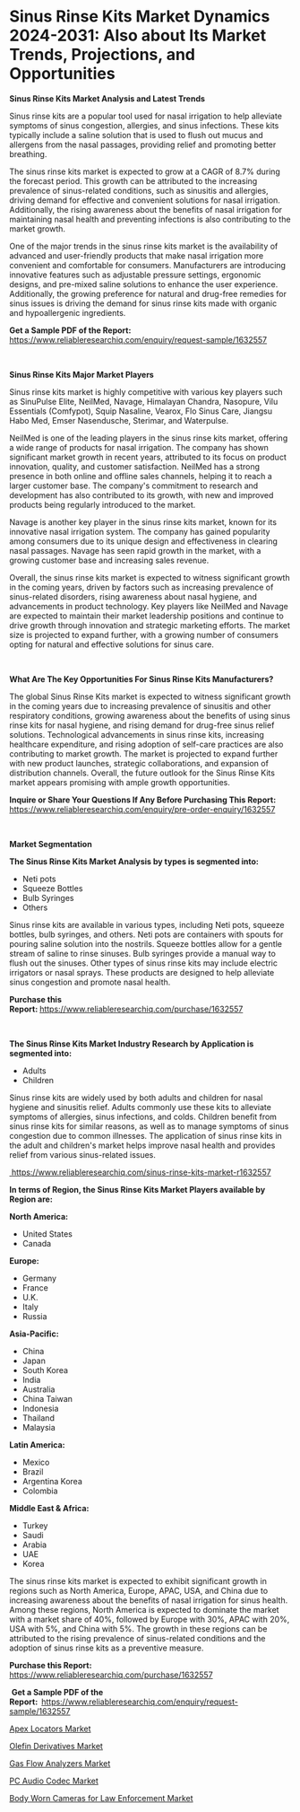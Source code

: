 <p><h1>Sinus Rinse Kits Market Dynamics 2024-2031: Also about Its Market Trends, Projections, and Opportunities</h1></p><p><strong>Sinus Rinse Kits Market Analysis and Latest Trends</strong></p>
<p><p>Sinus rinse kits are a popular tool used for nasal irrigation to help alleviate symptoms of sinus congestion, allergies, and sinus infections. These kits typically include a saline solution that is used to flush out mucus and allergens from the nasal passages, providing relief and promoting better breathing.</p><p>The sinus rinse kits market is expected to grow at a CAGR of 8.7% during the forecast period. This growth can be attributed to the increasing prevalence of sinus-related conditions, such as sinusitis and allergies, driving demand for effective and convenient solutions for nasal irrigation. Additionally, the rising awareness about the benefits of nasal irrigation for maintaining nasal health and preventing infections is also contributing to the market growth.</p><p>One of the major trends in the sinus rinse kits market is the availability of advanced and user-friendly products that make nasal irrigation more convenient and comfortable for consumers. Manufacturers are introducing innovative features such as adjustable pressure settings, ergonomic designs, and pre-mixed saline solutions to enhance the user experience. Additionally, the growing preference for natural and drug-free remedies for sinus issues is driving the demand for sinus rinse kits made with organic and hypoallergenic ingredients.</p></p>
<p><strong>Get a Sample PDF of the Report:&nbsp;</strong> <a href="https://www.reliableresearchiq.com/enquiry/request-sample/1632557">https://www.reliableresearchiq.com/enquiry/request-sample/1632557</a></p>
<p>&nbsp;</p>
<p><strong>Sinus Rinse Kits Major Market Players</strong></p>
<p><p>Sinus rinse kits market is highly competitive with various key players such as SinuPulse Elite, NeilMed, Navage, Himalayan Chandra, Nasopure, Vilu Essentials (Comfypot), Squip Nasaline, Vearox, Flo Sinus Care, Jiangsu Habo Med, Emser Nasendusche, Sterimar, and Waterpulse. </p><p>NeilMed is one of the leading players in the sinus rinse kits market, offering a wide range of products for nasal irrigation. The company has shown significant market growth in recent years, attributed to its focus on product innovation, quality, and customer satisfaction. NeilMed has a strong presence in both online and offline sales channels, helping it to reach a larger customer base. The company's commitment to research and development has also contributed to its growth, with new and improved products being regularly introduced to the market.</p><p>Navage is another key player in the sinus rinse kits market, known for its innovative nasal irrigation system. The company has gained popularity among consumers due to its unique design and effectiveness in clearing nasal passages. Navage has seen rapid growth in the market, with a growing customer base and increasing sales revenue.</p><p>Overall, the sinus rinse kits market is expected to witness significant growth in the coming years, driven by factors such as increasing prevalence of sinus-related disorders, rising awareness about nasal hygiene, and advancements in product technology. Key players like NeilMed and Navage are expected to maintain their market leadership positions and continue to drive growth through innovation and strategic marketing efforts. The market size is projected to expand further, with a growing number of consumers opting for natural and effective solutions for sinus care.</p></p>
<p>&nbsp;</p>
<p><strong>What Are The Key Opportunities For Sinus Rinse Kits Manufacturers?</strong></p>
<p><p>The global Sinus Rinse Kits market is expected to witness significant growth in the coming years due to increasing prevalence of sinusitis and other respiratory conditions, growing awareness about the benefits of using sinus rinse kits for nasal hygiene, and rising demand for drug-free sinus relief solutions. Technological advancements in sinus rinse kits, increasing healthcare expenditure, and rising adoption of self-care practices are also contributing to market growth. The market is projected to expand further with new product launches, strategic collaborations, and expansion of distribution channels. Overall, the future outlook for the Sinus Rinse Kits market appears promising with ample growth opportunities.</p></p>
<p><strong>Inquire or Share Your Questions If Any Before Purchasing This Report:</strong> <a href="https://www.reliableresearchiq.com/enquiry/pre-order-enquiry/1632557">https://www.reliableresearchiq.com/enquiry/pre-order-enquiry/1632557</a></p>
<p>&nbsp;</p>
<p><strong>Market Segmentation</strong></p>
<p><strong>The Sinus Rinse Kits Market Analysis by types is segmented into:</strong></p>
<p><ul><li>Neti pots</li><li>Squeeze Bottles</li><li>Bulb Syringes</li><li>Others</li></ul></p>
<p><p>Sinus rinse kits are available in various types, including Neti pots, squeeze bottles, bulb syringes, and others. Neti pots are containers with spouts for pouring saline solution into the nostrils. Squeeze bottles allow for a gentle stream of saline to rinse sinuses. Bulb syringes provide a manual way to flush out the sinuses. Other types of sinus rinse kits may include electric irrigators or nasal sprays. These products are designed to help alleviate sinus congestion and promote nasal health.</p></p>
<p><strong>Purchase this Report:&nbsp;</strong><a href="https://www.reliableresearchiq.com/purchase/1632557">https://www.reliableresearchiq.com/purchase/1632557</a></p>
<p>&nbsp;</p>
<p><strong>The Sinus Rinse Kits Market Industry Research by Application is segmented into:</strong></p>
<p><ul><li>Adults</li><li>Children</li></ul></p>
<p><p>Sinus rinse kits are widely used by both adults and children for nasal hygiene and sinusitis relief. Adults commonly use these kits to alleviate symptoms of allergies, sinus infections, and colds. Children benefit from sinus rinse kits for similar reasons, as well as to manage symptoms of sinus congestion due to common illnesses. The application of sinus rinse kits in the adult and children's market helps improve nasal health and provides relief from various sinus-related issues.</p></p>
<p><a href="https://www.reliableresearchiq.com/sinus-rinse-kits-market-r1632557">&nbsp;https://www.reliableresearchiq.com/sinus-rinse-kits-market-r1632557</a></p>
<p><strong>In terms of Region, the Sinus Rinse Kits Market Players available by Region are:</strong></p>
<p>
    <p> <strong> North America: </strong>
        <ul>
            <li>United States</li>
            <li>Canada</li>
        </ul>
        </p> 
    <p> <strong> Europe: </strong>
        <ul>
            <li>Germany</li>
            <li>France</li>
            <li>U.K.</li>
            <li>Italy</li>
            <li>Russia</li>
        </ul>
        </p> 
    <p> <strong> Asia-Pacific: </strong>
        <ul>
            <li>China</li>
            <li>Japan</li>
            <li>South Korea</li>
            <li>India</li>
            <li>Australia</li>
            <li>China Taiwan</li>
            <li>Indonesia</li>
            <li>Thailand</li>
            <li>Malaysia</li>
        </ul>
        </p> 
    <p> <strong> Latin America: </strong>
        <ul>
            <li>Mexico</li>
            <li>Brazil</li>
            <li>Argentina Korea</li>
            <li>Colombia</li>
        </ul>
        </p> 
    <p> <strong> Middle East & Africa: </strong>
        <ul>
            <li>Turkey</li>
            <li>Saudi</li>
            <li>Arabia</li>
            <li>UAE</li>
            <li>Korea</li>
        </ul>
    </p>
    </p>
<p><p>The sinus rinse kits market is expected to exhibit significant growth in regions such as North America, Europe, APAC, USA, and China due to increasing awareness about the benefits of nasal irrigation for sinus health. Among these regions, North America is expected to dominate the market with a market share of 40%, followed by Europe with 30%, APAC with 20%, USA with 5%, and China with 5%. The growth in these regions can be attributed to the rising prevalence of sinus-related conditions and the adoption of sinus rinse kits as a preventive measure.</p></p>
<p><strong>Purchase this Report: </strong><a href="https://www.reliableresearchiq.com/purchase/1632557">https://www.reliableresearchiq.com/purchase/1632557</a></p>
<p>&nbsp;<strong>Get a Sample PDF of the Report:&nbsp;&nbsp;</strong><a href="https://www.reliableresearchiq.com/enquiry/request-sample/1632557">https://www.reliableresearchiq.com/enquiry/request-sample/1632557</a></p>
<p><strong></strong></p>
<p><p><a href="https://github.com/hrhzhypq19/Market-Research-Report-List-1/blob/main/apex-locators-market.md">Apex Locators Market</a></p><p><a href="https://medium.com/@jakobeblake51/olefin-derivatives-market-report-by-product-type-acrylonitrile-ethylene-oxide-propylene-8fdefbb601d0">Olefin Derivatives Market</a></p><p><a href="https://github.com/kishanagarner91/Market-Research-Report-List-1/blob/main/gas-flow-analyzers-market.md">Gas Flow Analyzers Market</a></p><p><a href="https://medium.com/@rontayewer0/pc-audio-codec-market-industry-trends-and-forecast-for-period-from-2024-to-2031-0b6ed425959e">PC Audio Codec Market</a></p><p><a href="https://medium.com/@addiehirthe44/body-worn-cameras-for-law-enforcement-market-share-market-analysis-growth-trends-forecasts-91176aac27d0">Body Worn Cameras for Law Enforcement Market</a></p></p>